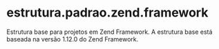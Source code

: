 estrutura.padrao.zend.framework
===============================

Estrutura base para projetos em Zend Framework.
A estrutura base está baseada na versão 1.12.0 do Zend Framework.

